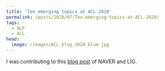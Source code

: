 ```yaml
---
title: 'Ten emerging topics at ACL 2020'
permalink: /posts/2020/07/Ten-emerging-topics-at-ACL-2020/
tags:
  - NLP
  - ACL
head:
  image: /images/ACL_blog_2020_blue.jpg
---
```


I was contributing to this [blog post](https://europe.naverlabs.com/blog/ten-emerging-topics-at-acl-2020/) of NAVER and LIG.
